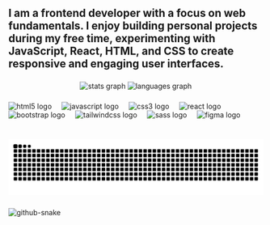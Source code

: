 <h2 align="left">I am a frontend developer with a focus on web fundamentals. I enjoy building personal projects during my free time, experimenting with JavaScript, React, HTML, and CSS to create responsive and engaging user interfaces.</h2>

###

<div align="center">
  <img src="https://github-readme-stats.vercel.app/api?username=gooogler969&hide_title=false&hide_rank=true&show_icons=true&include_all_commits=true&count_private=true&disable_animations=false&theme=dracula&locale=en&hide_border=true" height="160" alt="stats graph"  />
  <img src="https://github-readme-stats.vercel.app/api/top-langs?username=gooogler969&locale=en&hide_title=false&layout=compact&card_width=320&langs_count=5&theme=dracula&hide_border=true" height="160" alt="languages graph"  />
</div>

###

<div align="left">
  <img src="https://cdn.jsdelivr.net/gh/devicons/devicon/icons/html5/html5-original.svg" height="30" alt="html5 logo"  />
  <img width="12" />
  <img src="https://cdn.jsdelivr.net/gh/devicons/devicon/icons/javascript/javascript-original.svg" height="30" alt="javascript logo"  />
  <img width="12" />
  <img src="https://cdn.jsdelivr.net/gh/devicons/devicon/icons/css3/css3-original.svg" height="30" alt="css3 logo"  />
  <img width="12" />
  <img src="https://cdn.jsdelivr.net/gh/devicons/devicon/icons/react/react-original.svg" height="30" alt="react logo"  />
  <img width="12" />
  <img src="https://cdn.jsdelivr.net/gh/devicons/devicon/icons/bootstrap/bootstrap-original.svg" height="30" alt="bootstrap logo"  />
  <img width="12" />
  <img src="https://skillicons.dev/icons?i=tailwind" height="30" alt="tailwindcss logo"  />
  <img width="12" />
  <img src="https://cdn.simpleicons.org/sass/CC6699" height="30" alt="sass logo"  />
  <img width="12" />
  <img src="https://skillicons.dev/icons?i=figma" height="30" alt="figma logo"  />
</div>

###

<br clear="both">

<img src="https://raw.githubusercontent.com/gooogler969/gooogler969/output/snake.svg" alt="Snake animation" />

###

<picture>
  <source media="(prefers-color-scheme: dark)" srcset="https://raw.githubusercontent.com/gooogler969/gooogler969output/github-snake-dark.svg" />
  <source media="(prefers-color-scheme: light)" srcset="https://raw.githubusercontent.com/gooogler969/gooogler969output/output/github-snake.svg" />
  <img alt="github-snake" src="https://raw.githubusercontent.com/gooogler969/gooogler969output/output/github-snake.svg" />
</picture>
